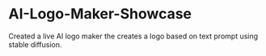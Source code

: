 # AI-Logo-Maker-Showcase
Created a live AI logo maker the creates a logo based on text prompt using stable diffusion.
